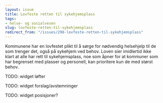 ```yaml
---
layout: issue
title: Lovfeste retten til sykehjemsplass
tags:
- helse- og sosialvesen
slug: lovfeste-retten-til-sykehjemsplass
redirect_from: "/issues/298-lovfeste-retten-til-sykehjemsplass"
---
```


Kommunene har en lovfestet plikt til å sørge for nødvendig helsehjelp til de som trenger det, også på sykehjem ved behov. Loven sier imidlertid ikke klart at alle har rett til sykehjemsplass, noe som åpner for at kommuner som har begrenset med plasser og personell, kan prioritere kun de med størst behov.

TODO: widget løfter

TODO: widget forslag/avstemninger

TODO: widget posisjoner?

